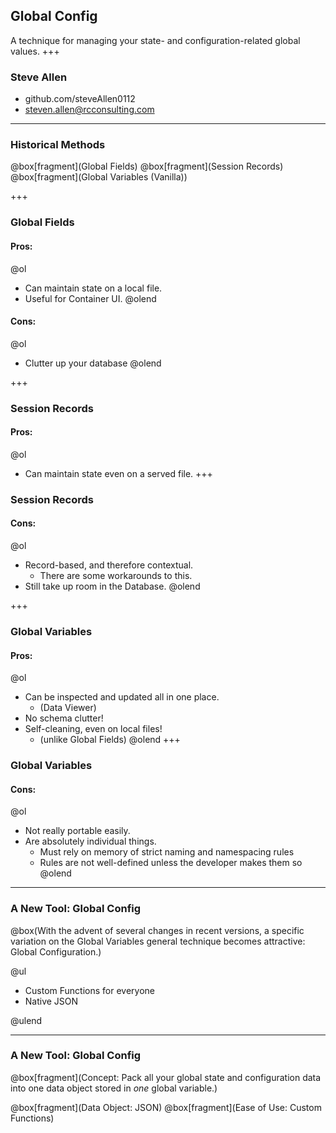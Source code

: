 ## Global Config
A technique for managing your state- and configuration-related global values.
+++
### Steve Allen
- github.com/steveAllen0112
- steven.allen@rcconsulting.com
---

### Historical Methods

@box[fragment](Global Fields)
@box[fragment](Session Records)
@box[fragment](Global Variables (Vanilla))

+++

### Global Fields
#### Pros:
@ol
- Can maintain state on a local file.
- Useful for Container UI.
@olend

#### Cons:
@ol
- Clutter up your database
@olend

+++

### Session Records
#### Pros:
@ol
- Can maintain state even on a served file.
+++
### Session Records
#### Cons:
@ol
- Record-based, and therefore contextual.
  - There are some workarounds to this.
- Still take up room in the Database.
@olend

+++
### Global Variables
#### Pros:
@ol
- Can be inspected and updated all in one place.
  - (Data Viewer)
- No schema clutter!
- Self-cleaning, even on local files!
  - (unlike Global Fields)
@olend
+++
### Global Variables
#### Cons:
@ol
- Not really portable easily.
- Are absolutely individual things.
  - Must rely on memory of strict naming and namespacing rules
  - Rules are not well-defined unless the developer makes them so
@olend
---
### A New Tool: Global Config

@box(With the advent of several changes in recent versions, a specific variation on the Global Variables general technique becomes attractive: Global Configuration.)

@ul

 - Custom Functions for everyone
 - Native JSON

@ulend

---

### A New Tool: Global Config

@box[fragment](Concept: Pack all your global state and configuration data into one data object stored in _one_ global variable.)

@box[fragment](Data Object: JSON)
@box[fragment](Ease of Use: Custom Functions)
